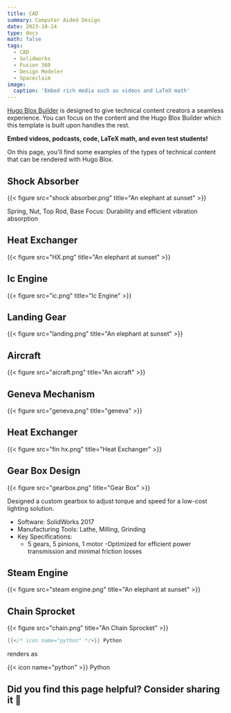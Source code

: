 ```yaml
---
title: CAD
summary: Computer Aided Design
date: 2023-10-24
type: docs
math: false
tags:
  - CAD
  - Solidworks
  - Fusion 360
  - Design Modeler
  - Spaceclaim
image:
  caption: 'Embed rich media such as videos and LaTeX math'
---
```


[Hugo Blox Builder](https://hugoblox.com) is designed to give technical content creators a seamless experience. You can focus on the content and the Hugo Blox Builder which this template is built upon handles the rest.

**Embed videos, podcasts, code, LaTeX math, and even test students!**

On this page, you'll find some examples of the types of technical content that can be rendered with Hugo Blox.


## Shock Absorber

{{< figure src="shock absorber.png" title="An elephant at sunset" >}}

Spring, Nut, Top Rod, Base
Focus:
Durability and efficient vibration absorption

## Heat Exchanger

{{< figure src="HX.png" title="An elephant at sunset" >}}

## Ic Engine

{{< figure src="ic.png" title="Ic Engine" >}}

## Landing Gear

{{< figure src="landing.png" title="An elephant at sunset" >}}

##  Aircraft
{{< figure src="aicraft.png" title="An aicraft" >}}

## Geneva Mechanism

{{< figure src="geneva.png" title="geneva" >}}

## Heat Exchanger

{{< figure src="fin hx.png" title="Heat Exchanger" >}}

## Gear Box Design

{{< figure src="gearbox.png" title="Gear Box" >}}


Designed a custom gearbox to adjust torque and speed for a low-cost lighting solution.

- Software: SolidWorks 2017
- Manufacturing Tools: Lathe, Milling, Grinding
- Key Specifications:
  - 5 gears, 5 pinions, 1 motor
-Optimized for efficient power transmission and minimal friction losses

## Steam Engine

{{< figure src="steam engine.png" title="An elephant at sunset" >}}


## Chain Sprocket

{{< figure src="chain.png" title="An Chain Sprocket" >}}




```go
{{</* icon name="python" */>}} Python
```

renders as

{{< icon name="python" >}} Python

## Did you find this page helpful? Consider sharing it 🙌
